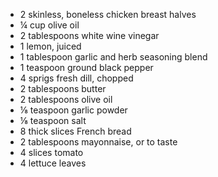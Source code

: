 * 2 skinless, boneless chicken breast halves 
* ¼ cup olive oil
* 2 tablespoons white wine vinegar
* 1 lemon, juiced
* 1 tablespoon garlic and herb seasoning blend
* 1 teaspoon ground black pepper
* 4 sprigs fresh dill, chopped
* 2 tablespoons butter
* 2 tablespoons olive oil
* ⅛ teaspoon garlic powder
* ⅛ teaspoon salt
* 8 thick slices French bread
* 2 tablespoons mayonnaise, or to taste
* 4 slices tomato
* 4 lettuce leaves
